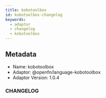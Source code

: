 ```yaml
---
title: kobotoolbox
id: kobotoolbox-changelog
keywords:
  - adaptor
  - changelog
  - kobotoolbox
---
```

## Metadata
- Name: kobotoolbox
- Adaptor: @openfn/language-kobotoolbox
- Adaptor Version: 1.0.4
### CHANGELOG
